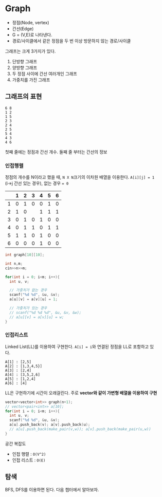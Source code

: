 # Graph

- 정점(Node, vertex)
- 간선(Edge) 
- G = (V,E)로 나타낸다.
- 경로/사이클에서 같은 정점을 두 번 이상 방문하지 않는 경로/사이클

그래프는 크게 3가지가 있다.

1. 단방향 그래프
2. 양방향 그래프
3. 두 정점 사이에 간선 여러개인 그래프
4. 가중치를 가진 그래프

## 그래프의 표현

```
6 8
1 2
1 5
2 3
2 4
2 5
5 4
4 3
4 6
```

첫째 줄에는 정점과 간선 개수.
둘째 줄 부터는 간선의 정보

### 인접행렬

정점의 개수를 N이라고 했을 때, `N X N`크기의 이차원 배열을 이용한다.
`A[i][j] = 1` (i->j 간선 있는 경우), 없는 경우 `= 0`

| | 1 | 2 | 3 | 4 | 5 | 6 |
|:-:|:-:|:-:|:-:|:-:|:-:|:-:|
|1|0|1|0|0|1|0|
|2|1|0||1|1|1|0|
|3|0|1|0|1|0|0|
|4|0|1|1|0|1|1|
|5|1|1|0|1|0|0|
|6|0|0|0|1|0|0|

```C
int graph[10][10];

int n,m;
cin>>n>>m;

for(int i = 0; i<m; i++){
  int u, v;

  // 가중치가 없는 경우
  scanf("%d %d", &u, &v);
  a[u][v] = a[v][u] = 1;

  // 가중치가 있는 경우
  // scanf("%d %d %d", &u, &v, &w);
  // a[u][v] = a[v][u] = w;
}
```

### 인접리스트

Linked List(LL)를 이용하여 구현한다.
`A[i] = i`와 연결된 정점을 LL로 포함하고 있다. 

```
A[1] : [2,5]
A[2] : [1,3,4,5}]
A[3] : [2,4]
A[4] : [3,5,2,6]
A[5] : [1,2,4]
A[6] : [4]
```

LL은 구현하기에 시간이 오래걸린다. 주로 **vector와 같이 가변형 배열을 이용하여 구현**

```C
vector<vector<int>> graph(n+1);
// vector<pair<int>> a[10];
for(int i = 0; i<m; i++){
  int u, v;
  scanf("%d %d", &u, &v);
  a[u].push_back(v); a[v].push_back(u);
  // a[u].push_back(make_pair(v,w)); a[v].push_back(make_pair(u,w))
}
```

공간 복잡도
- 인접 행렬 : `O(V^2)`
- 인접 리스트 : `O(E)`

## 탐색

BFS, DFS를 이용하면 된다. 다음 챕터에서 알아보자.